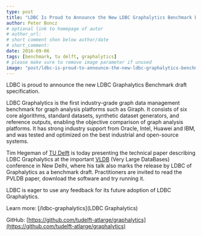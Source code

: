 ```yaml
---
type: post
title: "LDBC Is Proud to Announce the New LDBC Graphalytics Benchmark Draft Specification"
author: Peter Boncz
# optional link to homepage of autor
# author_url: 
# short comment shon below author/date
# short_comment:
date: 2016-09-06
tags: [benchmark, tu delft, graphalytics]
# please make sure to remove image parameter if unused
image: "post/ldbc-is-proud-to-announce-the-new-ldbc-graphalytics-benchmark-draft-specification/image2.JPG" 
---
```


LDBC is proud to announce the new LDBC Graphalytics Benchmark draft
specification.

LDBC Graphalytics is the first industry-grade graph data management
benchmark for graph analysis platforms such as Giraph. It consists of
six core algorithms, standard datasets, synthetic dataset generators,
and reference outputs, enabling the objective comparison of graph
analysis platforms.  It has strong industry support from Oracle, Intel,
Huawei and IBM, and was tested and optimized on the best industrial and
open-source systems.

Tim Hegeman of [TU Delft](https://www.tudelft.nl) is today presenting the
technical paper describing LDBC Graphalytics at the important
[VLDB](https://www.vldb.org/conference.html) (Very Large DataBases)
conference in New Delhi, where his talk also marks the release by LDBC
of Graphalytics as a benchmark draft. Practitioners are invited to read
the PVLDB paper, download the software and try running it.

LDBC is eager to use any feedback for its future adoption of LDBC
Graphalytics.

Learn more: [/ldbc-graphalytics](LDBC Graphalytics)

GitHub: [https://github.com/tudelft-atlarge/graphalytics](https://github.com/tudelft-atlarge/graphalytics)
